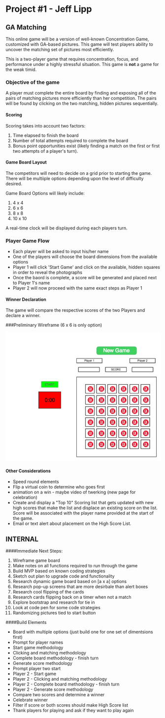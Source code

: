 # Project #1 - Jeff Lipp

## GA Matching

This online game will be a version of well-known Concentration Game, customized with GA-based pictures.  This game will test players ability to uncover the matching set of pictures most efficiently.

This is a two-player game that requires concentration, focus, and performance under a highly stressful situation.  This game is **not** a game for the weak timid.

### Objective of the game

A player must complete the entire board by finding and exposing all of the pairs of matching pictures more efficiently than her competition.  The pairs will be found by clicking on the two  matching, hidden pictures sequentially.

#### Scoring

Scoring takes into account two factors:

1. Time elapsed to finish the board  
2. Number of total attempts required to complete the board
3. Bonus point opportunities exist (likely finding a match on the first or first two attempts of a player's turn). 

#### Game Board Layout

The competitors will need to decide on a grid prior to starting the game.  There will be multiiple options depending upon the level of difficulty desired.

Game Board Options will likely include:  

1. 4 x 4  
2. 6 x 6  
3. 8 x 8  
4. 10 x 10

A real-time clock will be displayed during each players turn.


### Player Game Flow

* Each player will be asked to input his/her name  
* One of the players will choose the board dimensions from the available options  
* Player 1 will click 'Start Game' and click on the available, hidden squares in order to reveal the photographs  
* Once the baord is complete, a score will be generated and placed next to Player 1's name  
* Player 2 will now proceed with the same exact steps as Player 1  

#### Winner Declaration

The game will compare the respective scores of the two Players and declare a winner.

###Preliminary Wireframe (6 x 6 is only option)  

![wireframe](pictures/project_1_ga_match.jpg)

#### Other Considerations

* Speed round elements
* Flip a virtual coin to determine who goes first
* animation on a win - maybe video of twerking (new page for celebration)  
* Create and display a "Top 10" Scoring list that gets updated with new high scores that make the list and displace an existing score on the list.  Score will be associated with the player name provided at the start of the game.
* Email or text alert about placement on the High Score List.


## INTERNAL

####Immediate Next Steps:  
1. Wireframe game board
2. Make notes on all functions required to run through the game
2. Build MVP based on known coding strategies
2. Sketch out plan to upgrade code and functionality
3. Research dynamic game board based on [a x a] options
4. Research pop-up screens that are more desirbale than alert boxes
5. Research cool flipping of the cards
6. Research cards flipping back on a timer when not a match
3. Explore bootstrap and research for tie in  
4. Look at code pen for some code strategies
5. Randomizing pictures tied to start button

####Build Elements

* Board with multiple options (just build one for one set of dimentsions first)  
* Prompt for player names  
* Start game methodology  
* Clicking and matching methodology  
* Complete board methodology - finish turn
* Generate score methodology  
* Prompt player two start  
* Player 2 - Start game  
* Player 2 - Clicking and matching methodology  
* Player 2 - Complete board methodology - finish turn  
* Player 2 - Generate score methodology   
* Compare two scores and determine a winner  
* Celebrate winner  
* Filter if score or both scores should make High Score list 
* Thank players for playing and ask if they want to play again




